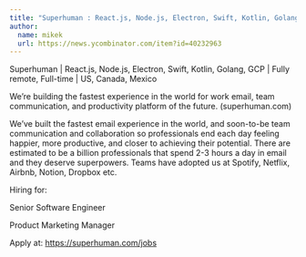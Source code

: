 ```yaml
---
title: "Superhuman : React.js, Node.js, Electron, Swift, Kotlin, Golang, GCP"
author:
  name: mikek
  url: https://news.ycombinator.com/item?id=40232963
---
```

Superhuman | React.js, Node.js, Electron, Swift, Kotlin, Golang, GCP | Fully remote, Full-time | US, Canada, Mexico

We’re building the fastest experience in the world for work email, team communication, and productivity platform of the future. (superhuman.com)

We’ve built the fastest email experience in the world, and soon-to-be team communication and collaboration so professionals end each day feeling happier, more productive, and closer to achieving their potential. There are estimated to be a billion professionals that spend 2-3 hours a day in email and they deserve superpowers. Teams have adopted us at Spotify, Netflix, Airbnb, Notion, Dropbox etc.

Hiring for:

Senior Software Engineer

Product Marketing Manager

Apply at: <a href="https:&#x2F;&#x2F;superhuman.com&#x2F;jobs" rel="nofollow">https:&#x2F;&#x2F;superhuman.com&#x2F;jobs</a>
